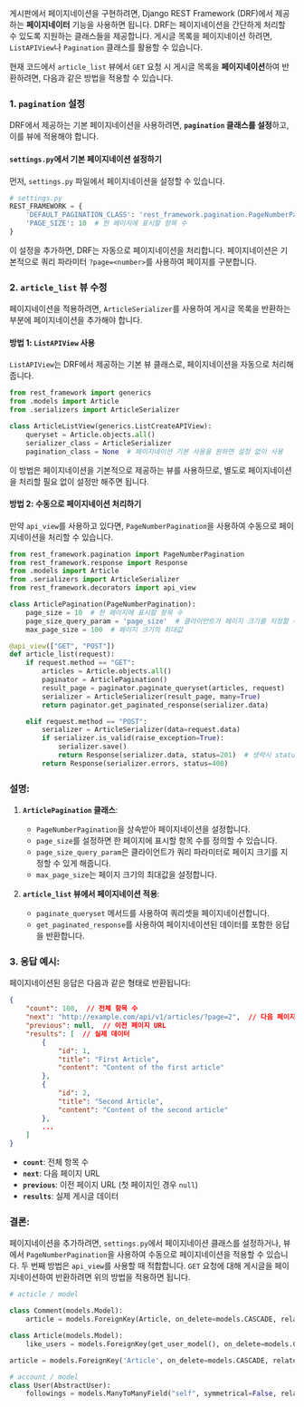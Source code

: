 게시판에서 페이지네이션을 구현하려면, Django REST Framework (DRF)에서 제공하는 **페이지네이터** 기능을 사용하면 됩니다. DRF는 페이지네이션을 간단하게 처리할 수 있도록 지원하는 클래스들을 제공합니다. 게시글 목록을 페이지네이션 하려면, `ListAPIView`나 `Pagination` 클래스를 활용할 수 있습니다.

현재 코드에서 `article_list` 뷰에서 `GET` 요청 시 게시글 목록을 **페이지네이션**하여 반환하려면, 다음과 같은 방법을 적용할 수 있습니다.

### 1. **`pagination` 설정**
DRF에서 제공하는 기본 페이지네이션을 사용하려면, **`pagination` 클래스를 설정**하고, 이를 뷰에 적용해야 합니다.

#### `settings.py`에서 기본 페이지네이션 설정하기

먼저, `settings.py` 파일에서 페이지네이션을 설정할 수 있습니다.

```python
# settings.py
REST_FRAMEWORK = {
    'DEFAULT_PAGINATION_CLASS': 'rest_framework.pagination.PageNumberPagination',  # 페이지네이션 클래스
    'PAGE_SIZE': 10  # 한 페이지에 표시할 항목 수
}
```

이 설정을 추가하면, DRF는 자동으로 페이지네이션을 처리합니다. 페이지네이션은 기본적으로 쿼리 파라미터 `?page=<number>`를 사용하여 페이지를 구분합니다.

### 2. **`article_list` 뷰 수정**
페이지네이션을 적용하려면, `ArticleSerializer`를 사용하여 게시글 목록을 반환하는 부분에 페이지네이션을 추가해야 합니다.

#### 방법 1: `ListAPIView` 사용

`ListAPIView`는 DRF에서 제공하는 기본 뷰 클래스로, 페이지네이션을 자동으로 처리해줍니다.

```python
from rest_framework import generics
from .models import Article
from .serializers import ArticleSerializer

class ArticleListView(generics.ListCreateAPIView):
    queryset = Article.objects.all()
    serializer_class = ArticleSerializer
    pagination_class = None  # 페이지네이션 기본 사용을 원하면 설정 없이 사용
```

이 방법은 페이지네이션을 기본적으로 제공하는 뷰를 사용하므로, 별도로 페이지네이션을 처리할 필요 없이 설정만 해주면 됩니다.

#### 방법 2: 수동으로 페이지네이션 처리하기

만약 `api_view`를 사용하고 있다면, `PageNumberPagination`을 사용하여 수동으로 페이지네이션을 처리할 수 있습니다.

```python
from rest_framework.pagination import PageNumberPagination
from rest_framework.response import Response
from .models import Article
from .serializers import ArticleSerializer
from rest_framework.decorators import api_view

class ArticlePagination(PageNumberPagination):
    page_size = 10  # 한 페이지에 표시할 항목 수
    page_size_query_param = 'page_size'  # 클라이언트가 페이지 크기를 지정할 수 있도록
    max_page_size = 100  # 페이지 크기의 최대값

@api_view(["GET", "POST"])
def article_list(request):
    if request.method == "GET":
        articles = Article.objects.all()
        paginator = ArticlePagination()
        result_page = paginator.paginate_queryset(articles, request)
        serializer = ArticleSerializer(result_page, many=True)
        return paginator.get_paginated_response(serializer.data)

    elif request.method == "POST":
        serializer = ArticleSerializer(data=request.data)
        if serializer.is_valid(raise_exception=True):
            serializer.save()
            return Response(serializer.data, status=201)  # 생략시 status=200
        return Response(serializer.errors, status=400)
```

### 설명:
1. **`ArticlePagination` 클래스**:
   - `PageNumberPagination`을 상속받아 페이지네이션을 설정합니다.
   - `page_size`를 설정하면 한 페이지에 표시할 항목 수를 정의할 수 있습니다.
   - `page_size_query_param`은 클라이언트가 쿼리 파라미터로 페이지 크기를 지정할 수 있게 해줍니다.
   - `max_page_size`는 페이지 크기의 최대값을 설정합니다.

2. **`article_list` 뷰에서 페이지네이션 적용**:
   - `paginate_queryset` 메서드를 사용하여 쿼리셋을 페이지네이션합니다.
   - `get_paginated_response`를 사용하여 페이지네이션된 데이터를 포함한 응답을 반환합니다.

### 3. **응답 예시**:
페이지네이션된 응답은 다음과 같은 형태로 반환됩니다:

```json
{
    "count": 100,  // 전체 항목 수
    "next": "http://example.com/api/v1/articles/?page=2",  // 다음 페이지 URL
    "previous": null,  // 이전 페이지 URL
    "results": [  // 실제 데이터
        {
            "id": 1,
            "title": "First Article",
            "content": "Content of the first article"
        },
        {
            "id": 2,
            "title": "Second Article",
            "content": "Content of the second article"
        },
        ...
    ]
}
```

- **`count`**: 전체 항목 수
- **`next`**: 다음 페이지 URL
- **`previous`**: 이전 페이지 URL (첫 페이지인 경우 `null`)
- **`results`**: 실제 게시글 데이터

### 결론:
페이지네이션을 추가하려면, `settings.py`에서 페이지네이션 클래스를 설정하거나, 뷰에서 `PageNumberPagination`을 사용하여 수동으로 페이지네이션을 적용할 수 있습니다. 두 번째 방법은 `api_view`를 사용할 때 적합합니다. `GET` 요청에 대해 게시글을 페이지네이션하여 반환하려면 위의 방법을 적용하면 됩니다.

```py
# acticle / model

class Comment(models.Model):
    article = models.ForeignKey(Article, on_delete=models.CASCADE, related_name="comments") # comment_set 명령어 -> comments 변경

class Article(models.Model):
    like_users = models.ForeignKey(get_user_model(), on_delete=models.CASCADE, related_name="like_articles")

article = models.ForeignKey('Article', on_delete=models.CASCADE, related_name="like_users")

# account / model
class User(AbstractUser):
    followings = models.ManyToManyField("self", symmetrical=False, related_name="followers")